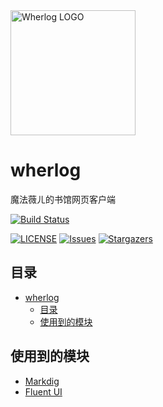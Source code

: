 <img alt="Wherlog LOGO" src="https://github.com/user-attachments/assets/cdb36b7f-318f-4c27-b302-17ace91cf67d" width="200px" />

# wherlog
魔法薇ㄦ的书馆网页客户端

[![Build Status](https://github.com/wherewhere/wherlog/actions/workflows/build-and-deploy.yml/badge.svg)](https://github.com/wherewhere/wherlog/actions/workflows/build-and-deploy.yml "build and deploy")

[![LICENSE](https://img.shields.io/github/license/wherewhere/wherlog.svg?label=License&style=flat-square)](https://github.com/wherewhere/wherlog/blob/master/LICENSE "LICENSE")
[![Issues](https://img.shields.io/github/issues/wherewhere/wherlog.svg?label=Issues&style=flat-square)](https://github.com/wherewhere/wherlog/issues "Issues")
[![Stargazers](https://img.shields.io/github/stars/wherewhere/wherlog.svg?label=Stars&style=flat-square)](https://github.com/wherewhere/wherlog/stargazers "Stargazers")

## 目录
- [wherlog](#wherlog)
  - [目录](#目录)
  - [使用到的模块](#使用到的模块)

## 使用到的模块
- [Markdig](https://github.com/xoofx/markdig "markdig")
- [Fluent UI](https://github.com/microsoft/fluentui-blazor "fluentui-blazor")
